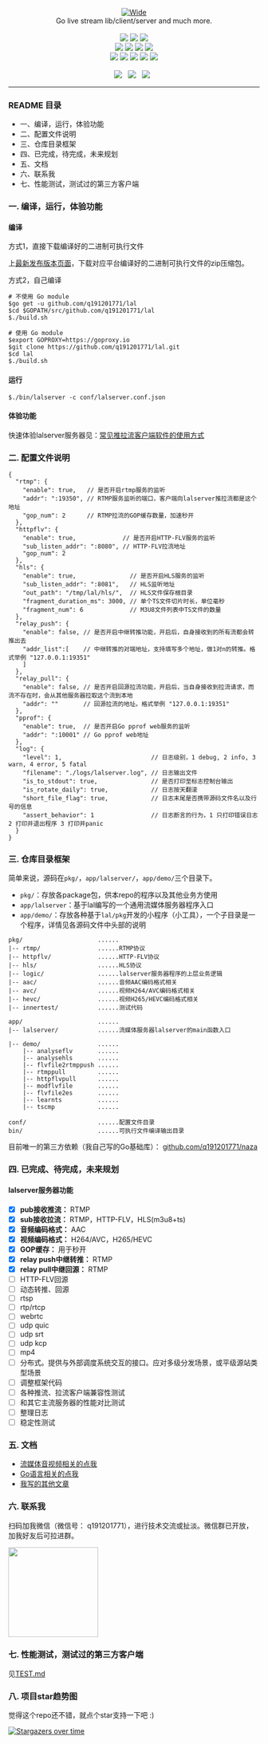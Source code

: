 <p align="center">
<a title="logo" target="_blank" href="https://github.com/q191201771/lal">
<img alt="Wide" src="https://pengrl.com/images/other/lallogo.png">
</a>
<br>
Go live stream lib/client/server and much more.
<br><br>
<a title="TravisCI" target="_blank" href="https://www.travis-ci.org/q191201771/lal"><img src="https://www.travis-ci.org/q191201771/lal.svg?branch=master"></a>
<a title="codecov" target="_blank" href="https://codecov.io/gh/q191201771/lal"><img src="https://codecov.io/gh/q191201771/lal/branch/master/graph/badge.svg?style=flat-square"></a>
<a title="goreportcard" target="_blank" href="https://goreportcard.com/report/github.com/q191201771/lal"><img src="https://goreportcard.com/badge/github.com/q191201771/lal?style=flat-square"></a>
<br>
<a title="codeline" target="_blank" href="https://github.com/q191201771/lal"><img src="https://sloc.xyz/github/q191201771/lal/?category=code"></a>
<a title="license" target="_blank" href="https://github.com/q191201771/lal/blob/master/LICENSE"><img src="https://img.shields.io/badge/license-MIT-brightgreen.svg?style=flat-square"></a>
<a title="lastcommit" target="_blank" href="https://github.com/q191201771/lal/commits/master"><img src="https://img.shields.io/github/commit-activity/m/q191201771/lal.svg?style=flat-square"></a>
<a title="commitactivity" target="_blank" href="https://github.com/q191201771/lal/graphs/commit-activity"><img src="https://img.shields.io/github/last-commit/q191201771/lal.svg?style=flat-square"></a>
<br>
<a title="pr" target="_blank" href="https://github.com/q191201771/lal/pulls"><img src="https://img.shields.io/github/issues-pr-closed/q191201771/lal.svg?style=flat-square&color=FF9966"></a>
<a title="hits" target="_blank" href="https://github.com/q191201771/lal"><img src="https://hits.b3log.org/q191201771/lal.svg?style=flat-square"></a>
<a title="language" target="_blank" href="https://github.com/q191201771/lal"><img src="https://img.shields.io/github/languages/count/q191201771/lal.svg?style=flat-square"></a>
<a title="toplanguage" target="_blank" href="https://github.com/q191201771/lal"><img src="https://img.shields.io/github/languages/top/q191201771/lal.svg?style=flat-square"></a>
<a title="godoc" target="_blank" href="https://godoc.org/github.com/q191201771/lal"><img src="http://img.shields.io/badge/godoc-reference-5272B4.svg?style=flat-square"></a>
<br><br>
<a title="watcher" target="_blank" href="https://github.com/q191201771/lal/watchers"><img src="https://img.shields.io/github/watchers/q191201771/lal.svg?label=Watchers&style=social"></a>&nbsp;&nbsp;
<a title="star" target="_blank" href="https://github.com/q191201771/lal/stargazers"><img src="https://img.shields.io/github/stars/q191201771/lal.svg?label=Stars&style=social"></a>&nbsp;&nbsp;
<a title="fork" target="_blank" href="https://github.com/q191201771/lal/network/members"><img src="https://img.shields.io/github/forks/q191201771/lal.svg?label=Forks&style=social"></a>&nbsp;&nbsp;
</p>

---

### README 目录

- 一、编译，运行，体验功能
- 二、配置文件说明
- 三、仓库目录框架
- 四、已完成，待完成，未来规划
- 五、文档
- 六、联系我
- 七、性能测试，测试过的第三方客户端

### 一. 编译，运行，体验功能

#### 编译

方式1，直接下载编译好的二进制可执行文件

上[最新发布版本页面](https://github.com/q191201771/lal/releases/latest)，下载对应平台编译好的二进制可执行文件的zip压缩包。

方式2，自己编译

```shell
# 不使用 Go module
$go get -u github.com/q191201771/lal
$cd $GOPATH/src/github.com/q191201771/lal
$./build.sh

# 使用 Go module
$export GOPROXY=https://goproxy.io
$git clone https://github.com/q191201771/lal.git
$cd lal
$./build.sh
```

#### 运行

```shell
$./bin/lalserver -c conf/lalserver.conf.json
```

#### 体验功能

快速体验lalserver服务器见：[常见推拉流客户端软件的使用方式](https://pengrl.com/p/20051/)

### 二. 配置文件说明

```
{
  "rtmp": {
    "enable": true,   // 是否开启rtmp服务的监听
    "addr": ":19350", // RTMP服务监听的端口，客户端向lalserver推拉流都是这个地址
    "gop_num": 2      // RTMP拉流的GOP缓存数量，加速秒开
  },
  "httpflv": {
    "enable": true,             // 是否开启HTTP-FLV服务的监听
    "sub_listen_addr": ":8080", // HTTP-FLV拉流地址
    "gop_num": 2
  },
  "hls": {
    "enable": true,               // 是否开启HLS服务的监听
    "sub_listen_addr": ":8081",   // HLS监听地址
    "out_path": "/tmp/lal/hls/",  // HLS文件保存根目录
    "fragment_duration_ms": 3000, // 单个TS文件切片时长，单位毫秒
    "fragment_num": 6             // M3U8文件列表中TS文件的数量
  },
  "relay_push": {
    "enable": false, // 是否开启中继转推功能，开启后，自身接收到的所有流都会转推出去
    "addr_list":[    // 中继转推的对端地址，支持填写多个地址，做1对n的转推。格式举例 "127.0.0.1:19351"
    ]
  },
  "relay_pull": {
    "enable": false, // 是否开启回源拉流功能，开启后，当自身接收到拉流请求，而流不存在时，会从其他服务器拉取这个流到本地
    "addr": ""       // 回源拉流的地址。格式举例 "127.0.0.1:19351"
  },
  "pprof": {
    "enable": true,  // 是否开启Go pprof web服务的监听
    "addr": ":10001" // Go pprof web地址
  },
  "log": {
    "level": 1,                         // 日志级别，1 debug, 2 info, 3 warn, 4 error, 5 fatal
    "filename": "./logs/lalserver.log", // 日志输出文件
    "is_to_stdout": true,               // 是否打印至标志控制台输出
    "is_rotate_daily": true,            // 日志按天翻滚
    "short_file_flag": true,            // 日志末尾是否携带源码文件名以及行号的信息
    "assert_behavior": 1                // 日志断言的行为，1 只打印错误日志 2 打印并退出程序 3 打印并panic
  }
}
```

### 三. 仓库目录框架

简单来说，源码在`pkg/`，`app/lalserver/`，`app/demo/`三个目录下。

- `pkg/`：存放各package包，供本repo的程序以及其他业务方使用
- `app/lalserver`：基于lal编写的一个通用流媒体服务器程序入口
- `app/demo/`：存放各种基于`lal/pkg`开发的小程序（小工具），一个子目录是一个程序，详情见各源码文件中头部的说明

```
pkg/                     ......
|-- rtmp/                ......RTMP协议
|-- httpflv/             ......HTTP-FLV协议
|-- hls/                 ......HLS协议
|-- logic/               ......lalserver服务器程序的上层业务逻辑
|-- aac/                 ......音频AAC编码格式相关
|-- avc/                 ......视频H264/AVC编码格式相关
|-- hevc/                ......视频H265/HEVC编码格式相关
|-- innertest/           ......测试代码

app/                     ......
|-- lalserver/           ......流媒体服务器lalserver的main函数入口

|-- demo/                ......
    |-- analyseflv       ......
    |-- analysehls       ......
    |-- flvfile2rtmppush ......
    |-- rtmppull         ......
    |-- httpflvpull      ......
    |-- modflvfile       ......
    |-- flvfile2es       ......
    |-- learnts          ......
    |-- tscmp            ......

conf/                    ......配置文件目录
bin/                     ......可执行文件编译输出目录
```

目前唯一的第三方依赖（我自己写的Go基础库）： [github.com/q191201771/naza](https://github.com/q191201771/naza)

### 四. 已完成、待完成，未来规划

#### lalserver服务器功能

- [x] **pub接收推流：** RTMP
- [x] **sub接收拉流：** RTMP，HTTP-FLV，HLS(m3u8+ts)
- [x] **音频编码格式：** AAC
- [x] **视频编码格式：** H264/AVC，H265/HEVC
- [x] **GOP缓存：** 用于秒开
- [x] **relay push中继转推：** RTMP
- [x] **relay pull中继回源：** RTMP
- [ ] HTTP-FLV回源
- [ ] 动态转推、回源
- [ ] rtsp
- [ ] rtp/rtcp
- [ ] webrtc
- [ ] udp quic
- [ ] udp srt
- [ ] udp kcp
- [ ] mp4
- [ ] 分布式。提供与外部调度系统交互的接口。应对多级分发场景，或平级源站类型场景
- [ ] 调整框架代码
- [ ] 各种推流、拉流客户端兼容性测试
- [ ] 和其它主流服务器的性能对比测试
- [ ] 整理日志
- [ ] 稳定性测试

### 五. 文档

* [流媒体音视频相关的点我](https://pengrl.com/categories/%E6%B5%81%E5%AA%92%E4%BD%93%E9%9F%B3%E8%A7%86%E9%A2%91/)
* [Go语言相关的点我](https://pengrl.com/categories/Go/)
* [我写的其他文章](https://pengrl.com/all/)

### 六. 联系我

扫码加我微信（微信号： q191201771），进行技术交流或扯淡。微信群已开放，加我好友后可拉进群。

<img src="https://pengrl.com/images/yoko_vx.jpeg" width="180" height="180" />

### 七. 性能测试，测试过的第三方客户端

见[TEST.md](https://github.com/q191201771/lal/blob/master/TEST.md)

### 八. 项目star趋势图

觉得这个repo还不错，就点个star支持一下吧 :)

[![Stargazers over time](https://starchart.cc/q191201771/lal.svg)](https://starchart.cc/q191201771/lal)

